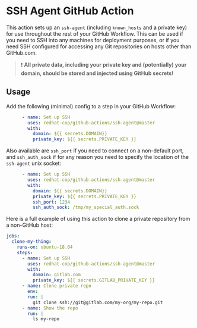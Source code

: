 # SSH Agent GitHub Action

This action sets up an `ssh-agent` (including `known_hosts` and a private key) for use throughout the rest of your GitHub Workflow. This can be used if you need to SSH into any machines for deployment purposes, or if you need SSH configured for accessing any Git repositories on hosts other than GitHub.com.

> :exclamation: **All private data, including your private key and (potentially) your domain, should be stored and injected using GitHub secrets!**

## Usage

Add the following (minimal) config to a step in your GitHub Workflow:

```yaml
      - name: Set up SSH
        uses: redhat-cop/github-actions/ssh-agent@master
        with:
          domain: ${{ secrets.DOMAIN}}
          private_key: ${{ secrets.PRIVATE_KEY }}
```

Also available are `ssh_port` if you need to connect on a non-default port, and `ssh_auth_sock` if for any reason you need to specify the location of the `ssh-agent` unix socket:

```yaml
      - name: Set up SSH
        uses: redhat-cop/github-actions/ssh-agent@master
        with:
          domain: ${{ secrets.DOMAIN}}
          private_key: ${{ secrets.PRIVATE_KEY }}
          ssh_port: 1234
          ssh_auth_sock: /tmp/my_special_auth.sock
```

Here is a full example of using this action to clone a private repository from a non-GitHub host:

```yaml
jobs:
  clone-my-thing:
    runs-on: ubuntu-18.04
    steps:
      - name: Set up SSH
        uses: redhat-cop/github-actions/ssh-agent@master
        with:
          domain: gitlab.com
          private_key: ${{ secrets.GITLAB_PRIVATE_KEY }}
      - name: Clone private repo
        env:
        run: |
          git clone ssh://git@gitlab.com/my-org/my-repo.git
      - name: Show the repo
        run: |
          ls my-repo
```
